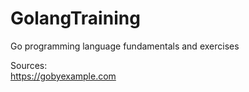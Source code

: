 # GolangTraining

Go programming language fundamentals and exercises

Sources:
<br>
https://gobyexample.com

